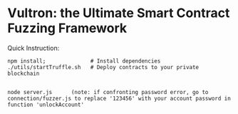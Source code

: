 # Vultron: the Ultimate Smart Contract Fuzzing Framework


Quick Instruction:

```
npm install;              # Install dependencies
./utils/startTruffle.sh   # Deploy contracts to your private blockchain


node server.js      (note: if confronting password error, go to connection/fuzzer.js to replace '123456' with your account password in function 'unlockAccount' 
